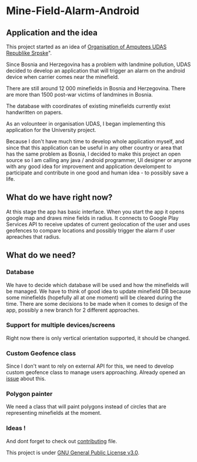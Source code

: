 # Mine-Field-Alarm-Android

## Application and the idea

This project started as an idea of [Organisation of Amputees UDAS Republike Srpske](https://en.wikipedia.org/wiki/The_Organization_of_Amputees_UDAS_Republike_Srpske)". 

Since Bosnia and Herzegovina has a problem with landmine pollution, UDAS decided to develop an application that will trigger an alarm on the android device when carrier comes near the minefield.

There are still around 12 000 minefields in Bosnia and Herzegovina. There are more than 1500 post-war victims of landmines in Bosnia.

The database with coordinates of existing minefields currently exist handwritten on papers.

As an volounteer in organisation UDAS, I began implementing this application for the University project.

Because I don't have much time to develop whole application myself, and since that this application can be useful 
in any other country or area that has the same problem as Bosnia, I decided to make this project an open source so I 
am calling any java / android programmer, UI designer or anyone with any good idea for improvement and application 
develompent to participate and contribute in one good and human idea - to possibly save a life.

## What do we have right now?

At this stage the app has basic interface. When you start the app it opens google map and draws mine fields in radius. It connects to Google Play Services API to receive updates of current geolocation of the user and uses geofences to compare locations and possibly trigger the alarm if user apreaches that radius. 

## What do we need?

### Database
We have to decide which database will be used and how the minefields will be managed. We have to think of good idea to update 
minefield DB because some minefields (hopefully all at one moment) will be cleared during the time. There are some decisions to be made when it comes to design of the app, possibly a new branch for 2 different approaches.

### Support for multiple devices/screens
Right now there is only vertical orientation supported, it should be changed.

### Custom Geofence class
Since I don't want to rely on external API for this, we need to develop custom geofence class to manage users approaching. Already opened an [issue](https://github.com/Ladislav92/Mine-Field-Alarm-Android/issues/2) about this.

### Polygon painter
We need a class that will paint polygons instead of circles that are representing minefields at the moment.

### Ideas !
And dont forget to check out [contributing](https://github.com/Ladislav92/Mine-Field-Alarm-Android/blob/master/CONTRIBUTING.md) file.


This project is under [GNU General Public License v3.0](https://github.com/Ladislav92/Mine-Field-Alarm-Android/blob/master/LICENSE).

